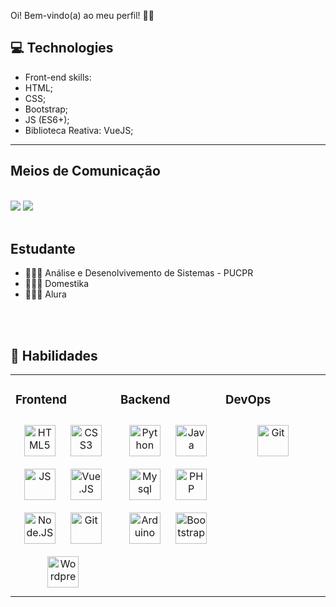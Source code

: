  Oi! Bem-vindo(a) ao meu perfil! 🤙🏼
 
 ## 💻 Technologies
 - Front-end skills:
  - HTML;
  - CSS;
  - Bootstrap;
  - JS (ES6+);
  - Biblioteca Reativa: VueJS;

---
## Meios de Comunicação
<br>
<a href="https://www.linkedin.com/in/mahara-teixeira-nunes-3768671bb/"><img src="https://img.shields.io/badge/LinkedIn-0077B5?style=for-the-badge&logo=linkedin&logoColor=white"></a>
<a href=https://www.instagram.com/mah_tn/><img src="https://img.shields.io/badge/Instagram-E4405F?style=for-the-badge&logo=instagram&logoColor=white"></a>
<br><br>


## Estudante

- 👩🏽‍🎓 Análise e Desenolvivemento de Sistemas - PUCPR
- 👩🏽‍🎓 Domestika
- 👩🏽‍🎓 Alura
<br>

<br>

## 🚀 Habilidades
<table><tr><td valing="top" width="33%">
  
  
  ### Frontend
  <div align="center">
    <img style="margin: 10px" src="https://cdn.jsdelivr.net/gh/devicons/devicon/icons/html5/html5-plain-wordmark.svg" alt="HTML5" height="50"/>
    <img style="margin: 10px" src="https://cdn.jsdelivr.net/gh/devicons/devicon/icons/css3/css3-plain-wordmark.svg" alt="CSS3" height="50"/>
    <img style="margin: 10px" src="https://cdn.jsdelivr.net/gh/devicons/devicon/icons/javascript/javascript-plain.svg" alt="JS" height="50"/>
    <img style="margin: 10px" src="https://cdn.jsdelivr.net/gh/devicons/devicon/icons/vuejs/vuejs-original-wordmark.svg" alt="Vue.JS" height="50"/>
    <img style="margin: 10px" src="https://cdn.jsdelivr.net/gh/devicons/devicon/icons/nodejs/nodejs-original-wordmark.svg" alt="Node.JS" height="50"/>
    <img style="margin: 10px" src="https://cdn.jsdelivr.net/gh/devicons/devicon/icons/git/git-plain.svg" alt="Git" height="50"/>
    <img style="margin: 10px" src="https://cdn.jsdelivr.net/gh/devicons/devicon/icons/wordpress/wordpress-plain.svg" alt="Wordpress" height="50"/>
  </div>
  </td><td valign="top" width="33%">
  
  ### Backend
  <div align="center">
    <img style="margin: 10px" src="https://cdn.jsdelivr.net/gh/devicons/devicon/icons/python/python-original.svg" alt="Python" height="50"/>
    <img style="margin: 10px" src="https://cdn.jsdelivr.net/gh/devicons/devicon/icons/java/java-original.svg" alt="Java" height="50"/>
    <img style="margin: 10px" src="https://cdn.jsdelivr.net/gh/devicons/devicon/icons/mysql/mysql-original.svg" alt="Mysql" height="50"/>
    <img style="margin: 10px" src="https://cdn.jsdelivr.net/gh/devicons/devicon/icons/php/php-plain.svg" alt="PHP" height="50"/>
    <img style="margin: 10px" src="https://cdn.jsdelivr.net/gh/devicons/devicon/icons/arduino/arduino-original-wordmark.svg" alt="Arduino" height="50"/>
    <img style="margin: 10px" src="https://cdn.jsdelivr.net/gh/devicons/devicon/icons/bootstrap/bootstrap-plain.svg" alt="Bootstrap" height="50"/>
   </div>

   </td><td valign="top" width="33%">
  
  ### DevOps  
  <div align="center">
    <img style="margin: 10px" src="https://cdn.jsdelivr.net/gh/devicons/devicon/icons/git/git-plain.svg" alt="Git" height="50"/>
    

